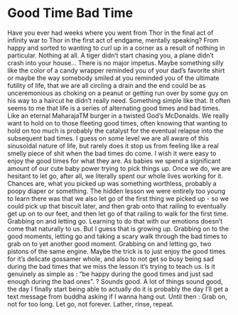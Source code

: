 # Good Time Bad Time

Have you ever had weeks where you went from Thor in the final act of infinity war to Thor in the first act of endgame, mentally speaking? From happy and sorted to wanting to curl up in a corner as a result of nothing in particular. Nothing at all. A tiger didn’t start chasing you, a plane didn’t crash into your house... There is no major impetus. Maybe something silly like the color of a candy wrapper reminded you of your dad’s favorite shirt or maybe the way somebody smiled at you reminded you of the ultimate futility of life, that we are all circling a drain and the end could be as unceremonious as choking on a peanut or getting run over by some guy on his way to a haircut he didn’t really need. Something simple like that.
It often seems to me that life is a series of alternating good times and bad times. Like an eternal MaharajaTM burger in a twisted God’s McDonalds. We really want to hold on to those fleeting good times, often knowing that wanting to hold on too much is probably the catalyst for the eventual relapse into the subsequent bad times. I guess on some level we are all aware of this sinusoidal nature of life, but rarely does it stop us from feeling like a real smelly piece of shit when the bad times do come.
I wish it were easy to enjoy the good times for what they are.
As babies we spend a significant amount of our cute baby power trying to pick things up. Once we do, we are hesitant to let go, after all, we literally spent our whole lives working for it. Chances are, what you picked up was something worthless, probably a poopy diaper or something. The hidden lesson we were entirely too young to learn there was that we also let go of the first thing we picked up - so we could pick up that biscuit later, and then grab onto that railing to eventually get up on to our feet, and then let go of that railing to walk for the first time. Grabbing on and letting go. Learning to do that with our emotions doesn’t come that naturally to us. But I guess that is growing up. Grabbing on to the good moments, letting go and taking a scary walk through the bad times to grab on to yet another good moment. Grabbing on and letting go, two pistons of the same engine.
Maybe the trick is to just enjoy the good times for it’s delicate gossamer whole, and also to not get so busy being sad during the
bad times that we miss the lesson it’s trying to teach us.
Is it genuinely as simple as :
“be happy during the good times and just sad enough during the bad
ones”. ?
Sounds good. A lot of things sound good, the day I finally start being able to actually do it is probably the day I’ll get a text message from buddha asking if I wanna hang out. Until then : Grab on, not for too long. Let go, not forever. Lather, rinse, repeat.
